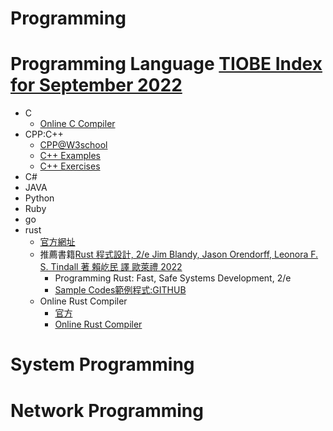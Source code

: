 # Programming
# Programming Language [TIOBE Index for September 2022]()
- C
  - [Online C Compiler](https://www.onlinegdb.com/online_c_compiler) 
- CPP:C++
  - [CPP@W3school]()
  - [C++ Examples](https://www.w3schools.com/cpp/cpp_examples.asp)
  - [C++ Exercises](https://www.w3schools.com/cpp/cpp_exercises.asp)
- C#
- JAVA
- Python
- Ruby
- go
- rust
  - [官方網址](https://www.rust-lang.org/) 
  - 推薦書籍[Rust 程式設計, 2/e  Jim Blandy, Jason Orendorff, Leonora F. S. Tindall 著 賴屹民 譯 歐萊禮 2022](https://www.tenlong.com.tw/products/9786263242326?list_name=c-rust)
    - Programming Rust: Fast, Safe Systems Development, 2/e
    - [Sample Codes範例程式:GITHUB](https://github.com/ProgrammingRust/examples)
  - Online Rust Compiler
    - [官方](https://play.rust-lang.org/) 
    - [Online Rust Compiler](https://www.tutorialspoint.com/compile_rust_online.php)

# System Programming

# Network Programming
